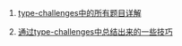 1. <a href='./type-challenges.md'>type-challenges中的所有题目详解</a>

2. <a href='./类型编程总结.md'>通过type-challenges中总结出来的一些技巧</a>

